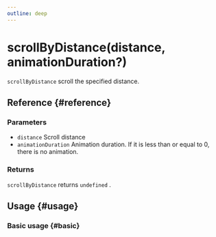 ```yaml
---
outline: deep
---
```


# scrollByDistance(distance, animationDuration?)
`scrollByDistance` scroll the specified distance.

## Reference {#reference}
<!-- @include: @/@views/api/references/instance/scrollByDistance.md -->

### Parameters
- `distance` Scroll distance
- `animationDuration` Animation duration. If it is less than or equal to 0, there is no animation.

### Returns
`scrollByDistance` returns `undefined` .

## Usage {#usage}
<script setup>
import ScrollByDistance from '../../../@views/api/samples/scrollByDistance/index.vue'
</script>

### Basic usage {#basic}
<ScrollByDistance/>